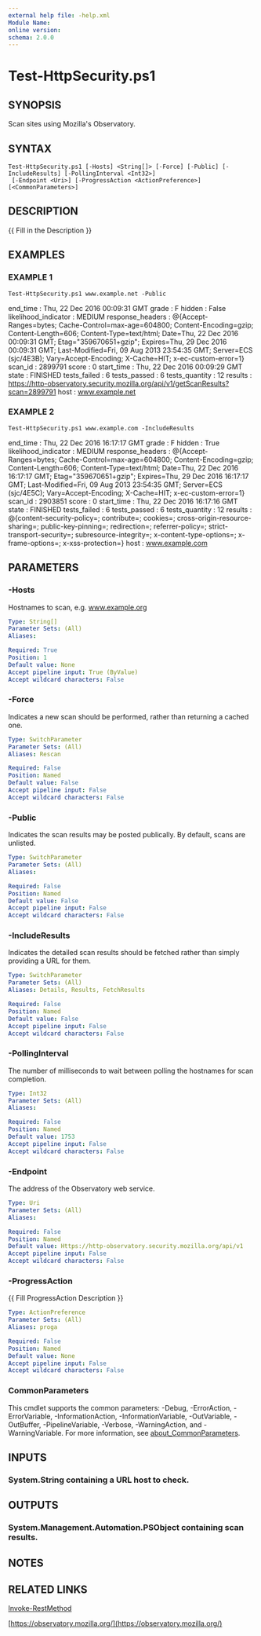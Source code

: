 ```yaml
---
external help file: -help.xml
Module Name:
online version:
schema: 2.0.0
---
```


# Test-HttpSecurity.ps1

## SYNOPSIS
Scan sites using Mozilla's Observatory.

## SYNTAX

```
Test-HttpSecurity.ps1 [-Hosts] <String[]> [-Force] [-Public] [-IncludeResults] [-PollingInterval <Int32>]
 [-Endpoint <Uri>] [-ProgressAction <ActionPreference>] [<CommonParameters>]
```

## DESCRIPTION
{{ Fill in the Description }}

## EXAMPLES

### EXAMPLE 1
```
Test-HttpSecurity.ps1 www.example.net -Public
```

end_time             : Thu, 22 Dec 2016 00:09:31 GMT
grade                : F
hidden               : False
likelihood_indicator : MEDIUM
response_headers     : @{Accept-Ranges=bytes; Cache-Control=max-age=604800; Content-Encoding=gzip; 
                       Content-Length=606; Content-Type=text/html; Date=Thu, 22 Dec 2016 00:09:31 GMT; 
                       Etag="359670651+gzip"; Expires=Thu, 29 Dec 2016 00:09:31 GMT; Last-Modified=Fri, 09 Aug 
                       2013 23:54:35 GMT; Server=ECS (sjc/4E3B); Vary=Accept-Encoding; X-Cache=HIT; 
                       x-ec-custom-error=1}
scan_id              : 2899791
score                : 0
start_time           : Thu, 22 Dec 2016 00:09:29 GMT
state                : FINISHED
tests_failed         : 6
tests_passed         : 6
tests_quantity       : 12
results              : https://http-observatory.security.mozilla.org/api/v1/getScanResults?scan=2899791
host                 : www.example.net

### EXAMPLE 2
```
Test-HttpSecurity.ps1 www.example.com -IncludeResults
```

end_time             : Thu, 22 Dec 2016 16:17:17 GMT
grade                : F
hidden               : True
likelihood_indicator : MEDIUM
response_headers     : @{Accept-Ranges=bytes; Cache-Control=max-age=604800; Content-Encoding=gzip; 
                       Content-Length=606; Content-Type=text/html; Date=Thu, 22 Dec 2016 16:17:17 GMT; 
                       Etag="359670651+gzip"; Expires=Thu, 29 Dec 2016 16:17:17 GMT; Last-Modified=Fri, 09 Aug 
                       2013 23:54:35 GMT; Server=ECS (sjc/4E5C); Vary=Accept-Encoding; X-Cache=HIT; 
                       x-ec-custom-error=1}
scan_id              : 2903851
score                : 0
start_time           : Thu, 22 Dec 2016 16:17:16 GMT
state                : FINISHED
tests_failed         : 6
tests_passed         : 6
tests_quantity       : 12
results              : @{content-security-policy=; contribute=; cookies=; cross-origin-resource-sharing=; 
                       public-key-pinning=; redirection=; referrer-policy=; strict-transport-security=; 
                       subresource-integrity=; x-content-type-options=; x-frame-options=; x-xss-protection=}
host                 : www.example.com

## PARAMETERS

### -Hosts
Hostnames to scan, e.g.
www.example.org

```yaml
Type: String[]
Parameter Sets: (All)
Aliases:

Required: True
Position: 1
Default value: None
Accept pipeline input: True (ByValue)
Accept wildcard characters: False
```

### -Force
Indicates a new scan should be performed, rather than returning a cached one.

```yaml
Type: SwitchParameter
Parameter Sets: (All)
Aliases: Rescan

Required: False
Position: Named
Default value: False
Accept pipeline input: False
Accept wildcard characters: False
```

### -Public
Indicates the scan results may be posted publically.
By default, scans are unlisted.

```yaml
Type: SwitchParameter
Parameter Sets: (All)
Aliases:

Required: False
Position: Named
Default value: False
Accept pipeline input: False
Accept wildcard characters: False
```

### -IncludeResults
Indicates the detailed scan results should be fetched rather than simply providing a URL for them.

```yaml
Type: SwitchParameter
Parameter Sets: (All)
Aliases: Details, Results, FetchResults

Required: False
Position: Named
Default value: False
Accept pipeline input: False
Accept wildcard characters: False
```

### -PollingInterval
The number of milliseconds to wait between polling the hostnames for scan completion.

```yaml
Type: Int32
Parameter Sets: (All)
Aliases:

Required: False
Position: Named
Default value: 1753
Accept pipeline input: False
Accept wildcard characters: False
```

### -Endpoint
The address of the Observatory web service.

```yaml
Type: Uri
Parameter Sets: (All)
Aliases:

Required: False
Position: Named
Default value: Https://http-observatory.security.mozilla.org/api/v1
Accept pipeline input: False
Accept wildcard characters: False
```

### -ProgressAction
{{ Fill ProgressAction Description }}

```yaml
Type: ActionPreference
Parameter Sets: (All)
Aliases: proga

Required: False
Position: Named
Default value: None
Accept pipeline input: False
Accept wildcard characters: False
```

### CommonParameters
This cmdlet supports the common parameters: -Debug, -ErrorAction, -ErrorVariable, -InformationAction, -InformationVariable, -OutVariable, -OutBuffer, -PipelineVariable, -Verbose, -WarningAction, and -WarningVariable. For more information, see [about_CommonParameters](http://go.microsoft.com/fwlink/?LinkID=113216).

## INPUTS

### System.String containing a URL host to check.
## OUTPUTS

### System.Management.Automation.PSObject containing scan results.
## NOTES

## RELATED LINKS

[Invoke-RestMethod]()

[https://observatory.mozilla.org/](https://observatory.mozilla.org/)

